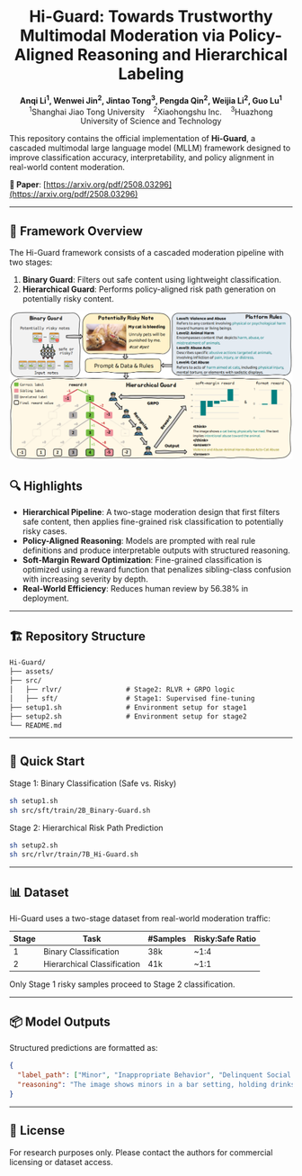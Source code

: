 <h1 align="center">Hi-Guard: Towards Trustworthy Multimodal Moderation via Policy-Aligned Reasoning and Hierarchical Labeling</h1>

<p align="center">
  <b>
    Anqi Li<sup>1</sup>, Wenwei Jin<sup>2</sup>, Jintao Tong<sup>3</sup>, Pengda Qin<sup>2</sup>, Weijia Li<sup>2</sup>, Guo Lu<sup>1</sup>
  </b><br>
  <sup>1</sup>Shanghai Jiao Tong University &nbsp;&nbsp;
  <sup>2</sup>Xiaohongshu Inc. &nbsp;&nbsp;
  <sup>3</sup>Huazhong University of Science and Technology
</p>

<!-- --- -->


This repository contains the official implementation of **Hi-Guard**, a cascaded multimodal large language model (MLLM) framework designed to improve classification accuracy, interpretability, and policy alignment in real-world content moderation.


**📄 Paper**: [https://arxiv.org/pdf/2508.03296](https://arxiv.org/pdf/2508.03296)  
<!-- **📬 Contact**: Anqi Li (anqi.li@sjtu.edu.cn) -->

---
## 🧱 Framework Overview

The Hi-Guard framework consists of a cascaded moderation pipeline with two stages:

1. **Binary Guard**: Filters out safe content using lightweight classification.
2. **Hierarchical Guard**: Performs policy-aligned risk path generation on potentially risky content.

<p align="center">
  <img src="assets/hi-guard-architecture.png" alt="Hi-Guard Framework" width="800"/>
</p> 

## 🔍 Highlights

- **Hierarchical Pipeline**: A two-stage moderation design that first filters safe content, then applies fine-grained risk classification to potentially risky cases.
- **Policy-Aligned Reasoning**: Models are prompted with real rule definitions and produce interpretable outputs with structured reasoning.
- **Soft-Margin Reward Optimization**: Fine-grained classification is optimized using a reward function that penalizes sibling-class confusion with increasing severity by depth.
- **Real-World Efficiency**: Reduces human review by 56.38% in deployment.

---

## 🏗️ Repository Structure

```
Hi-Guard/
├── assets/
├── src/
│   ├── rlvr/                # Stage2: RLVR + GRPO logic
│   ├── sft/                 # Stage1: Supervised fine-tuning 
├── setup1.sh                # Environment setup for stage1
├── setup2.sh                # Environment setup for stage2
└── README.md
```
---

<!-- ## ⚙️ Setup

Install dependencies via:

```bash
sh setup.sh
```

--- -->

## 🚀 Quick Start

Stage 1: Binary Classification (Safe vs. Risky)

```bash
sh setup1.sh
sh src/sft/train/2B_Binary-Guard.sh
```

Stage 2: Hierarchical Risk Path Prediction

```bash
sh setup2.sh
sh src/rlvr/train/7B_Hi-Guard.sh
```

---

<!-- ## 🧠 Method Overview

Hi-Guard addresses key challenges in moderation:
1. Misalignment between model decisions and platform policies
2. Opaque predictions lacking explanation
3. Confusion between fine-grained sibling categories

It resolves these via:
- **Policy-injected prompting** for rule-aware classification
- **Structured output** with `<think>` and `<answer>` format
- **Hierarchical taxonomy** enabling coarse-to-fine prediction
- **Soft-margin reward** to shape learning over sibling categories

All components are optimized using Group Relative Policy Optimization (GRPO).

--- -->

## 📊 Dataset

Hi-Guard uses a two-stage dataset from real-world moderation traffic:

| Stage | Task                  | #Samples | Risky:Safe Ratio |
|-------|-----------------------|----------|------------------|
| 1     | Binary Classification | 38k      | ~1:4             |
| 2     | Hierarchical Classification | 41k      | ~1:1             |

Only Stage 1 risky samples proceed to Stage 2 classification.

---

<!-- ## 🧪 Evaluation

Hi-Guard is evaluated on:
- **In-domain accuracy** (base set)
- **Generalization to unseen categories**
- **Reasoning preference by human moderators**

Hi-Guard outperforms SFT and RLVR baselines in accuracy, recall, and reasoning quality, while reducing GPU time by 22.7%.

--- -->

## 📦 Model Outputs

Structured predictions are formatted as:

```json
{
  "label_path": ["Minor", "Inappropriate Behavior", "Delinquent Social Atmosphere", "Underage Drinking"],
  "reasoning": "The image shows minors in a bar setting, holding drinks, which aligns with platform policy definition of underage drinking..."
}
```

---

<!-- ## 📌 Citation

```bibtex
@inproceedings{li2026hi-guard,
  title={Towards Trustworthy Multimodal Moderation via Policy-Aligned Reasoning and Hierarchical Labeling},
  author={Li, Anqi and Jin, Wenwei and Tong, Jintao and Qin, Pengda and Li, Weijia and Lu, Guo},
  booktitle={Proceedings of the 2026 ACM SIGKDD Conference on Knowledge Discovery and Data Mining (KDD)},
  year={2026}
}
```

--- -->

## 📝 License

For research purposes only. Please contact the authors for commercial licensing or dataset access.
